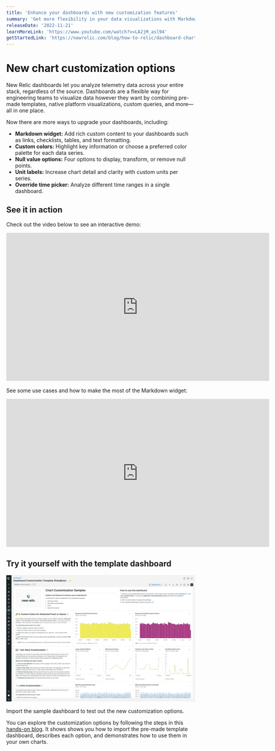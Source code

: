 ```yaml
---
title: 'Enhance your dashboards with new customization features'
summary: 'Get more flexibility in your data visualizations with Markdown, color customization, null value options, units, and time range override'
releaseDate: '2022-11-21'
learnMoreLink: 'https://www.youtube.com/watch?v=LA2jM_asl94' 
getStartedLink: 'https://newrelic.com/blog/how-to-relic/dashboard-chart-customizations'
---
```


# New chart customization options
New Relic dashboards let you analyze telemetry data across your entire stack, regardless of the source. Dashboards are a flexible way for engineering teams to visualize data however they want by combining pre-made templates, native platform visualizations, custom queries, and more—all in one place.

Now there are more ways to upgrade your dashboards, including:
- **Markdown widget:** Add rich custom content to your dashboards such as links, checklists, tables, and text formatting.
- **Custom colors:** Highlight key information or choose a preferred color palette for each data series.
- **Null value options:** Four options to display, transform, or remove null points.
- **Unit labels:** Increase chart detail and clarity with custom units per series.
- **Override time picker:** Analyze different time ranges in a single dashboard.

## See it in action
Check out the video below to see an interactive demo:
<iframe width="702" height="395" src="https://www.youtube.com/embed/LA2jM_asl94" title="New Chart Customization Features (Interactive Demo)" frameborder="0" allow="accelerometer; autoplay; clipboard-write; encrypted-media; gyroscope; picture-in-picture" allowfullscreen></iframe>

See some use cases and how to make the most of the Markdown widget:
<iframe width="702" height="395" src="https://www.youtube.com/embed/_dLwy7xskBk" title="Enhance your New Relic dashboards with Markdown" frameborder="0" allow="accelerometer; autoplay; clipboard-write; encrypted-media; gyroscope; picture-in-picture" allowfullscreen></iframe>

## Try it yourself with the template dashboard
![Screenshot showing sample dashboard in New Relic](./images/samplecustomdashboard.webp "Screenshot showing sample dashboard in New Relic")
<figcaption>Import the sample dashboard to test out the new customization options.</figcaption>

You can explore the customization options by following the steps in this [hands-on blog](https://newrelic.com/blog/how-to-relic/dashboard-chart-customizations). It shows shows you how to import the pre-made template dashboard, describes each option, and demonstrates how to use them in your own charts.
